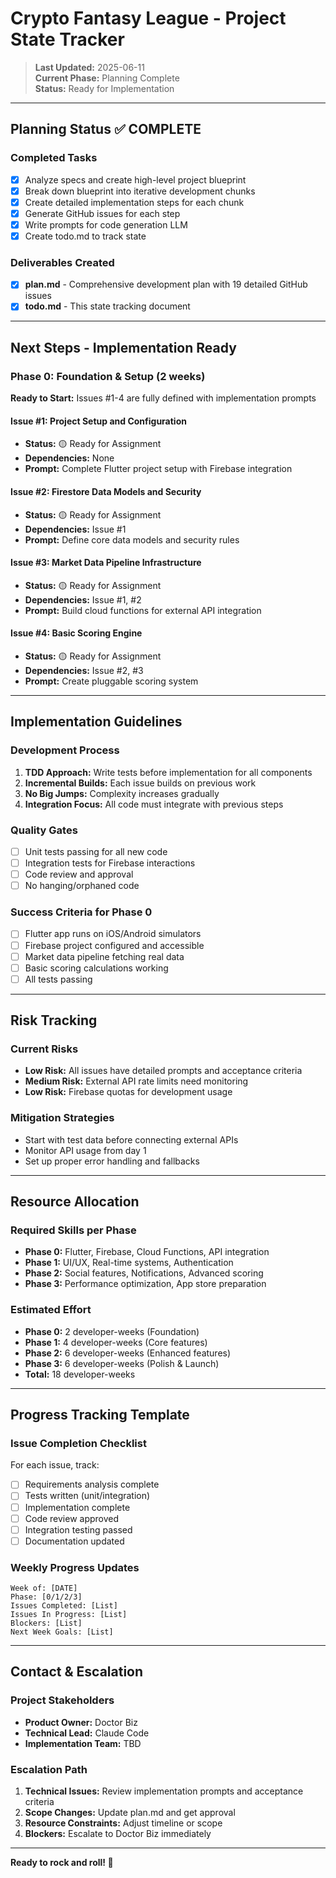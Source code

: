 # Crypto Fantasy League - Project State Tracker

> **Last Updated:** 2025-06-11  
> **Current Phase:** Planning Complete  
> **Status:** Ready for Implementation

---

## Planning Status ✅ COMPLETE

### Completed Tasks
- [x] Analyze specs and create high-level project blueprint
- [x] Break down blueprint into iterative development chunks  
- [x] Create detailed implementation steps for each chunk
- [x] Generate GitHub issues for each step
- [x] Write prompts for code generation LLM
- [x] Create todo.md to track state

### Deliverables Created
- [x] **plan.md** - Comprehensive development plan with 19 detailed GitHub issues
- [x] **todo.md** - This state tracking document

---

## Next Steps - Implementation Ready

### Phase 0: Foundation & Setup (2 weeks)
**Ready to Start:** Issues #1-4 are fully defined with implementation prompts

#### Issue #1: Project Setup and Configuration
- **Status:** 🟡 Ready for Assignment
- **Dependencies:** None
- **Prompt:** Complete Flutter project setup with Firebase integration

#### Issue #2: Firestore Data Models and Security  
- **Status:** 🟡 Ready for Assignment
- **Dependencies:** Issue #1
- **Prompt:** Define core data models and security rules

#### Issue #3: Market Data Pipeline Infrastructure
- **Status:** 🟡 Ready for Assignment  
- **Dependencies:** Issue #1, #2
- **Prompt:** Build cloud functions for external API integration

#### Issue #4: Basic Scoring Engine
- **Status:** 🟡 Ready for Assignment
- **Dependencies:** Issue #2, #3
- **Prompt:** Create pluggable scoring system

---

## Implementation Guidelines

### Development Process
1. **TDD Approach:** Write tests before implementation for all components
2. **Incremental Builds:** Each issue builds on previous work
3. **No Big Jumps:** Complexity increases gradually 
4. **Integration Focus:** All code must integrate with previous steps

### Quality Gates
- [ ] Unit tests passing for all new code
- [ ] Integration tests for Firebase interactions
- [ ] Code review and approval
- [ ] No hanging/orphaned code

### Success Criteria for Phase 0
- [ ] Flutter app runs on iOS/Android simulators
- [ ] Firebase project configured and accessible
- [ ] Market data pipeline fetching real data
- [ ] Basic scoring calculations working
- [ ] All tests passing

---

## Risk Tracking

### Current Risks
- **Low Risk:** All issues have detailed prompts and acceptance criteria
- **Medium Risk:** External API rate limits need monitoring
- **Low Risk:** Firebase quotas for development usage

### Mitigation Strategies
- Start with test data before connecting external APIs
- Monitor API usage from day 1
- Set up proper error handling and fallbacks

---

## Resource Allocation

### Required Skills per Phase
- **Phase 0:** Flutter, Firebase, Cloud Functions, API integration
- **Phase 1:** UI/UX, Real-time systems, Authentication
- **Phase 2:** Social features, Notifications, Advanced scoring
- **Phase 3:** Performance optimization, App store preparation

### Estimated Effort
- **Phase 0:** 2 developer-weeks (Foundation)
- **Phase 1:** 4 developer-weeks (Core features)  
- **Phase 2:** 6 developer-weeks (Enhanced features)
- **Phase 3:** 6 developer-weeks (Polish & Launch)
- **Total:** 18 developer-weeks

---

## Progress Tracking Template

### Issue Completion Checklist
For each issue, track:
- [ ] Requirements analysis complete
- [ ] Tests written (unit/integration)
- [ ] Implementation complete
- [ ] Code review approved
- [ ] Integration testing passed
- [ ] Documentation updated

### Weekly Progress Updates
```
Week of: [DATE]
Phase: [0/1/2/3]
Issues Completed: [List]
Issues In Progress: [List]
Blockers: [List]
Next Week Goals: [List]
```

---

## Contact & Escalation

### Project Stakeholders
- **Product Owner:** Doctor Biz
- **Technical Lead:** Claude Code
- **Implementation Team:** TBD

### Escalation Path
1. **Technical Issues:** Review implementation prompts and acceptance criteria
2. **Scope Changes:** Update plan.md and get approval
3. **Resource Constraints:** Adjust timeline or scope
4. **Blockers:** Escalate to Doctor Biz immediately

---

**Ready to rock and roll! 🚀**